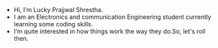- Hi, I’m Lucky Prajjwal Shrestha.
- I am an Electronics and communication Engineering student currently learning some coding skills.
- I’m quite interested in how things work the way they do.So, let's roll then.
